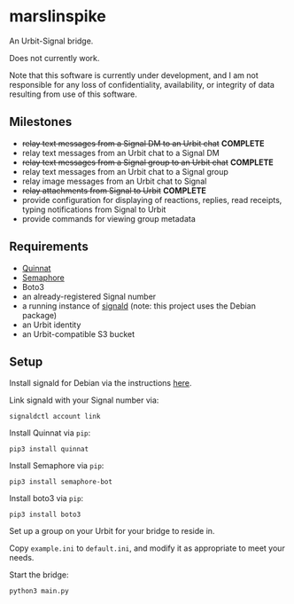 # marslinspike

An Urbit-Signal bridge.

Does not currently work.

Note that this software is currently under development, and I am not responsible for any loss of confidentiality, availability, or integrity of data resulting from use of this software.

## Milestones

* ~~relay text messages from a Signal DM to an Urbit chat~~ **COMPLETE**
* relay text messages from an Urbit chat to a Signal DM
* ~~relay text messages from a Signal group to an Urbit chat~~ **COMPLETE**
* relay text messages from an Urbit chat to a Signal group
* relay image messages from an Urbit chat to Signal
* ~~relay attachments from Signal to Urbit~~ **COMPLETE**
* provide configuration for displaying of reactions, replies, read receipts, typing notifications from Signal to Urbit
* provide commands for viewing group metadata

## Requirements

* [Quinnat](https://github.com/midsum-salrux/quinnat)
* [Semaphore](https://github.com/lwesterhof/semaphore)
* Boto3
* an already-registered Signal number
* a running instance of [signald](https://gitlab.com/signald/signald) (note: this project uses the Debian package)
* an Urbit identity
* an Urbit-compatible S3 bucket

## Setup

Install signald for Debian via the instructions [here](https://gitlab.com/signald/signald/-/blob/main/docs/install/debian.md).

Link signald with your Signal number via:

`signaldctl account link`

Install Quinnat via `pip`:

`pip3 install quinnat`

Install Semaphore via `pip`:

`pip3 install semaphore-bot`

Install boto3 via `pip`:

`pip3 install boto3`

Set up a group on your Urbit for your bridge to reside in.

Copy `example.ini` to `default.ini`, and modify it as appropriate to meet your needs.

Start the bridge:

`python3 main.py`
